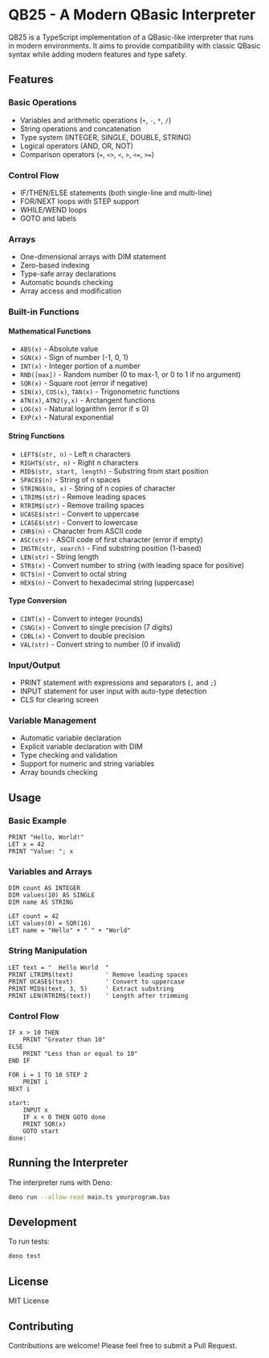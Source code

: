 # QB25 - A Modern QBasic Interpreter

QB25 is a TypeScript implementation of a QBasic-like interpreter that runs in modern environments. It aims to provide compatibility with classic QBasic syntax while adding modern features and type safety.

## Features

### Basic Operations
- Variables and arithmetic operations (`+`, `-`, `*`, `/`)
- String operations and concatenation
- Type system (INTEGER, SINGLE, DOUBLE, STRING)
- Logical operators (AND, OR, NOT)
- Comparison operators (`=`, `<>`, `<`, `>`, `<=`, `>=`)

### Control Flow
- IF/THEN/ELSE statements (both single-line and multi-line)
- FOR/NEXT loops with STEP support
- WHILE/WEND loops
- GOTO and labels

### Arrays
- One-dimensional arrays with DIM statement
- Zero-based indexing
- Type-safe array declarations
- Automatic bounds checking
- Array access and modification

### Built-in Functions

#### Mathematical Functions
- `ABS(x)` - Absolute value
- `SGN(x)` - Sign of number (-1, 0, 1)
- `INT(x)` - Integer portion of a number
- `RND([max])` - Random number (0 to max-1, or 0 to 1 if no argument)
- `SQR(x)` - Square root (error if negative)
- `SIN(x)`, `COS(x)`, `TAN(x)` - Trigonometric functions
- `ATN(x)`, `ATN2(y,x)` - Arctangent functions
- `LOG(x)` - Natural logarithm (error if ≤ 0)
- `EXP(x)` - Natural exponential

#### String Functions
- `LEFT$(str, n)` - Left n characters
- `RIGHT$(str, n)` - Right n characters
- `MID$(str, start, length)` - Substring from start position
- `SPACE$(n)` - String of n spaces
- `STRING$(n, x)` - String of n copies of character
- `LTRIM$(str)` - Remove leading spaces
- `RTRIM$(str)` - Remove trailing spaces
- `UCASE$(str)` - Convert to uppercase
- `LCASE$(str)` - Convert to lowercase
- `CHR$(n)` - Character from ASCII code
- `ASC(str)` - ASCII code of first character (error if empty)
- `INSTR(str, search)` - Find substring position (1-based)
- `LEN(str)` - String length
- `STR$(x)` - Convert number to string (with leading space for positive)
- `OCT$(n)` - Convert to octal string
- `HEX$(n)` - Convert to hexadecimal string (uppercase)

#### Type Conversion
- `CINT(x)` - Convert to integer (rounds)
- `CSNG(x)` - Convert to single precision (7 digits)
- `CDBL(x)` - Convert to double precision
- `VAL(str)` - Convert string to number (0 if invalid)

### Input/Output
- PRINT statement with expressions and separators (`,` and `;`)
- INPUT statement for user input with auto-type detection
- CLS for clearing screen

### Variable Management
- Automatic variable declaration
- Explicit variable declaration with DIM
- Type checking and validation
- Support for numeric and string variables
- Array bounds checking

## Usage

### Basic Example
```basic
PRINT "Hello, World!"
LET x = 42
PRINT "Value: "; x
```

### Variables and Arrays
```basic
DIM count AS INTEGER
DIM values(10) AS SINGLE
DIM name AS STRING

LET count = 42
LET values(0) = SQR(16)
LET name = "Hello" + " " + "World"
```

### String Manipulation
```basic
LET text = "  Hello World  "
PRINT LTRIM$(text)         ' Remove leading spaces
PRINT UCASE$(text)         ' Convert to uppercase
PRINT MID$(text, 3, 5)     ' Extract substring
PRINT LEN(RTRIM$(text))    ' Length after trimming
```

### Control Flow
```basic
IF x > 10 THEN
    PRINT "Greater than 10"
ELSE
    PRINT "Less than or equal to 10"
END IF

FOR i = 1 TO 10 STEP 2
    PRINT i
NEXT i

start:
    INPUT x
    IF x < 0 THEN GOTO done
    PRINT SQR(x)
    GOTO start
done:
```

## Running the Interpreter

The interpreter runs with Deno:

```bash
deno run --allow-read main.ts yourprogram.bas
```

## Development

To run tests:

```bash
deno test
```

## License

MIT License

## Contributing

Contributions are welcome! Please feel free to submit a Pull Request.